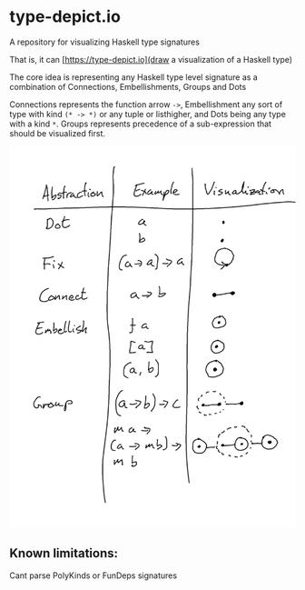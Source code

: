 # type-depict.io

A repository for visualizing Haskell type signatures

That is, it can [https://type-depict.io](draw a visualization of a Haskell type)

The core idea is representing any Haskell type level signature as a combination of Connections, Embellishments, Groups and Dots

Connections represents the function arrow `->`, Embellishment any sort of type with kind `(* -> *)` or any tuple or listhigher, and Dots being any type with a kind `*`. Groups
represents precedence of a sub-expression that should be visualized first.

![visualizations](https://github.com/mariatsji/type-depict/blob/main/doc/Visual.png?raw=true)

## Known limitations:
Cant parse PolyKinds or FunDeps signatures
